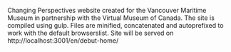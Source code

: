 Changing Perspectives website created for the Vancouver Maritime Museum in partnership with the Virtual Museum of Canada.
The site is compiled using gulp.
Files are minified, concatenated and autoprefixed to work with the default browserslist.
Site will be served on http://localhost:3001/en/debut-home/
